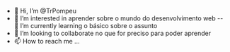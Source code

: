 - 👋 Hi, I’m @TrPompeu
- 👀 I’m interested in aprender sobre o mundo do desenvolvimento web
-- 🌱 I’m currently learning  o básico  sobre o assunto
- 💞️ I’m looking to collaborate no que for preciso para poder aprender
- 📫 How to reach me ...

<!---
TrPompeu/TrPompeu is a ✨ special ✨ repository because its `README.md` (this file) appears on your GitHub profile.
You can click the Preview link to take a look at your changes.
--->

